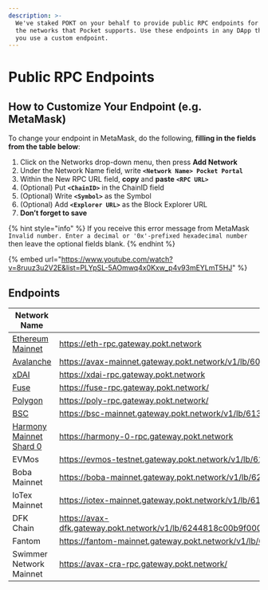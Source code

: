 ```yaml
---
description: >-
  We've staked POKT on your behalf to provide public RPC endpoints for all of
  the networks that Pocket supports. Use these endpoints in any DApp that lets
  you use a custom endpoint.
---
```


# Public RPC Endpoints

## How to Customize Your Endpoint (e.g. MetaMask)

To change your endpoint in MetaMask, do the following, **filling in the fields from the table below**:

1. Click on the Networks drop-down menu, then press **Add Network**
2. Under the Network Name field, write **`<Network Name> Pocket Portal`**
3. Within the New RPC URL field, **copy** and **paste** **`<RPC URL>`**
4. (Optional) Put **`<ChainID>`** in the ChainID field
5. (Optional) Write **`<Symbol>`** as the Symbol
6. (Optional) Add **`<Explorer URL>`** as the Block Explorer URL
7. **Don’t forget to save**

{% hint style="info" %}
If you receive this error message from MetaMask `Invalid number. Enter a decimal or '0x'-prefixed hexadecimal number` then leave the optional fields blank.
{% endhint %}

{% embed url="https://www.youtube.com/watch?v=8ruuz3u2V2E&list=PLYpSL-5AOmwq4x0Kxw_p4v93mEYLmT5HJ" %}

## Endpoints

| **Network Name**                                        | RPC URL                                                                                                                           | ChainID    | Symbol | Explorer URL                          |
| ------------------------------------------------------- | --------------------------------------------------------------------------------------------------------------------------------- | ---------- | ------ | ------------------------------------- |
| [Ethereum Mainnet](https://youtu.be/8ruuz3u2V2E)        | https://eth-rpc.gateway.pokt.network                                                                                              | 1          | ETH    | https://etherscan.io                  |
| [Avalanche](https://youtu.be/9SNGe2tfmmw)               | https://avax-mainnet.gateway.pokt.network/v1/lb/605238bf6b986eea7cf36d5e/ext/bc/C/rpc                                             | 43114      | AVAX   | https://cchain.explorer.avax.network/ |
| [xDAI](https://youtu.be/9nfL7l6YtkU)                    | https://xdai-rpc.gateway.pokt.network                                                                                             | 100        | xDAI   | https://blockscout.com/poa/xdai       |
| [Fuse](https://youtu.be/sSg8QWgR\_T8)                   | https://fuse-rpc.gateway.pokt.network/                                                                                            | 122        | Fuse   | https://explorer.fuse.io              |
| [Polygon](https://youtu.be/C0jDq20pBYQ)                 | https://poly-rpc.gateway.pokt.network/                                                                                            | 137        | Matic  | https://polygonscan.com               |
| [BSC](https://youtu.be/fLTvtBtOEg0)                     | https://bsc-mainnet.gateway.pokt.network/v1/lb/6136201a7bad1500343e248d                                                           | 56         | BNB    | https://bscscan.com                   |
| [Harmony Mainnet Shard 0](https://youtu.be/w9ZziTu0ROo) | https://harmony-0-rpc.gateway.pokt.network                                                                                        | 1666600000 | ONE    | https://explorer.harmony.one          |
| EVMos                                                   | https://evmos-testnet.gateway.pokt.network/v1/lb/61aabb3495d548003aebfd1c                                                         | 9000       | PHOTON | https://evm.evmos.org/                |
| Boba Mainnet                                            | https://boba-mainnet.gateway.pokt.network/v1/lb/6258298b981a0200395864f0                                                          | 288        | ETH    | https://blockexplorer.boba.network/   |
| IoTex Mainnet                                           | https://iotex-mainnet.gateway.pokt.network/v1/lb/6176f902e19001003499f492                                                         | 4689       | IOTX   | https://iotexscan.io/                 |
| DFK Chain                                               | https://avax-dfk.gateway.pokt.network/v1/lb/6244818c00b9f0003ad1b619/ext/bc/q2aTwKuyzgs8pynF7UXBZCU7DejbZbZ6EUyHr3JQzYgwNPUPi/rpc | 53935      | JEWEL  | https://explorer.dfkchain.com/        |
| Fantom                                                  | https://fantom-mainnet.gateway.pokt.network/v1/lb/6261a8a154c745003bcdb0f8                                                        | 250        | FTM    | https://ftmscan.com                   |
| Swimmer Network Mainnet                                 | https://avax-cra-rpc.gateway.pokt.network/                                                                                        | 73772      | TUS    | https://explorer.swimmer.network/     |
